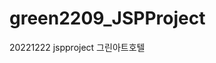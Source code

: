 # green2209_JSPProject
20221222 jspproject 그린아트호텔

<img res="https://user-images.githubusercontent.com/109835921/209079582-d27596ea-16bd-4b57-b45e-4d4ac14dc57b.png" width="90%"></img>
